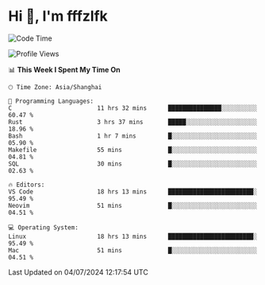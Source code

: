 # Hi 👋, I'm fffzlfk

<!--START_SECTION:waka-->
![Code Time](http://img.shields.io/badge/Code%20Time-734%20hrs%2047%20mins-blue)

![Profile Views](http://img.shields.io/badge/Profile%20Views-0-blue)

📊 **This Week I Spent My Time On** 

```text
🕑︎ Time Zone: Asia/Shanghai

💬 Programming Languages: 
C                        11 hrs 32 mins      ███████████████░░░░░░░░░░   60.47 % 
Rust                     3 hrs 37 mins       █████░░░░░░░░░░░░░░░░░░░░   18.96 % 
Bash                     1 hr 7 mins         █░░░░░░░░░░░░░░░░░░░░░░░░   05.90 % 
Makefile                 55 mins             █░░░░░░░░░░░░░░░░░░░░░░░░   04.81 % 
SQL                      30 mins             █░░░░░░░░░░░░░░░░░░░░░░░░   02.63 % 

🔥 Editors: 
VS Code                  18 hrs 13 mins      ████████████████████████░   95.49 % 
Neovim                   51 mins             █░░░░░░░░░░░░░░░░░░░░░░░░   04.51 % 

💻 Operating System: 
Linux                    18 hrs 13 mins      ████████████████████████░   95.49 % 
Mac                      51 mins             █░░░░░░░░░░░░░░░░░░░░░░░░   04.51 % 
```


 Last Updated on 04/07/2024 12:17:54 UTC
<!--END_SECTION:waka-->
